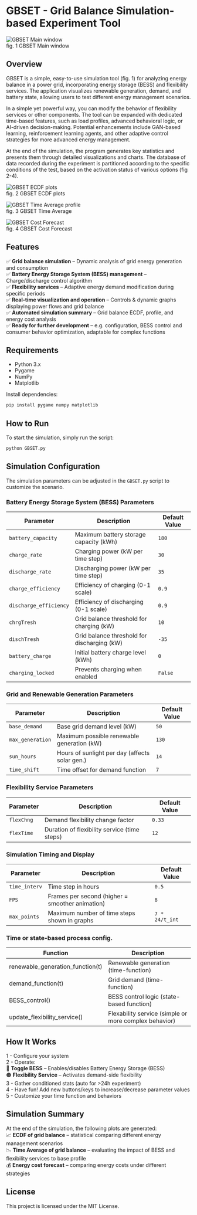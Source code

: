 # **GBSET - Grid Balance Simulation-based Experiment Tool**  

![GBSET Main window](https://github.com/user-attachments/assets/ac02e1a5-6820-40da-b0ba-da623f2193cf)  
fig. 1 GBSET Main window

## **Overview**  
GBSET is a simple, easy-to-use simulation tool (fig. 1) for analyzing energy balance in a power grid, incorporating energy storage (BESS) and flexibility services. The application visualizes renewable generation, demand, and battery state, allowing users to test different energy management scenarios.

In a simple yet powerful way, you can modify the behavior of flexibility services or other components. The tool can be expanded with dedicated time-based features, such as load profiles, advanced behavioral logic, or AI-driven decision-making. Potential enhancements include GAN-based learning, reinforcement learning agents, and other adaptive control strategies for more advanced energy management.

At the end of the simulation, the program generates key statistics and presents them through detailed visualizations and charts. The database of data recorded during the experiment is partitioned according to the specific conditions of the test, based on the activation status of various options (fig 2-4).

![GBSET ECDF plots](https://github.com/user-attachments/assets/b9181fc8-75df-4a1d-83ab-4b1a021a9737)  
fig. 2 GBSET ECDF plots


![GBSET Time Average profile](https://github.com/user-attachments/assets/23ab68a7-b8aa-4f40-86ef-4802763955be)  
fig. 3 GBSET Time Average


![GBSET Cost Forecast](https://github.com/user-attachments/assets/ebf07e4c-32ee-43c8-ac5a-9cc62aa3a65f)  
fig. 4 GBSET Cost Forecast


## **Features**  
✅ **Grid balance simulation** – Dynamic analysis of grid energy generation and consumption  
✅ **Battery Energy Storage System (BESS) management** – Charge/discharge control algorithm  
✅ **Flexibility services** – Adaptive energy demand modification during specific periods  
✅ **Real-time visualization and operation** – Controls & dynamic graphs displaying power flows and grid balance  
✅ **Automated simulation summary** – Grid balance ECDF, profile, and energy cost analysis  
✅ **Ready for further development** – e.g. configuration, BESS control and consumer behavior optimization, adaptable for complex functions  

## **Requirements**  
- Python 3.x  
- Pygame  
- NumPy  
- Matplotlib  

Install dependencies:  
```sh
pip install pygame numpy matplotlib
```

## **How to Run**  
To start the simulation, simply run the script:  
```sh
python GBSET.py
```

## **Simulation Configuration**  
The simulation parameters can be adjusted in the `GBSET.py` script to customize the scenario.

### **Battery Energy Storage System (BESS) Parameters**  
| Parameter           | Description                                       | Default Value |
|---------------------|---------------------------------------------------|---------------|
| `battery_capacity`  | Maximum battery storage capacity (kWh)            | `180`         |
| `charge_rate`       | Charging power (kW per time step)                 | `30`          |
| `discharge_rate`    | Discharging power (kW per time step)              | `35`          |
| `charge_efficiency` | Efficiency of charging (0-1 scale)                | `0.9`         |
| `discharge_efficiency` | Efficiency of discharging (0-1 scale)          | `0.9`         |
| `chrgTresh`         | Grid balance threshold for charging (kW)          | `10`          |
| `dischTresh`        | Grid balance threshold for discharging (kW)       | `-35`         |
| `battery_charge`    | Initial battery charge level (kWh)                | `0`           |
| `charging_locked`   | Prevents charging when enabled                    | `False`       |

### **Grid and Renewable Generation Parameters**  
| Parameter             | Description                                     | Default Value |
|-----------------------|-------------------------------------------------|---------------|
| `base_demand`         | Base grid demand level (kW)                     | `50`          |
| `max_generation`      | Maximum possible renewable generation (kW)      | `130`         |
| `sun_hours`           | Hours of sunlight per day (affects solar gen.)  | `14`          |
| `time_shift`          | Time offset for demand function                 | `7`           |

### **Flexibility Service Parameters**  
| Parameter               | Description                                   | Default Value |
|-------------------------|-----------------------------------------------|---------------|
| `flexChng`              | Demand flexibility change factor              | `0.33`        |
| `flexTime`              | Duration of flexibility service (time steps)  | `12`          |

### **Simulation Timing and Display**  
| Parameter      | Description                                         | Default Value |
|----------------|-----------------------------------------------------|---------------|
| `time_interv`  | Time step in hours                                  | `0.5`         |
| `FPS`          | Frames per second (higher = smoother animation)     | `8`           |
| `max_points`   | Maximum number of time steps shown in graphs        | `7 * 24/t_int`|

### **Time or state-based process config.**  
| Function                         | Description                                           |
|----------------------------------|-------------------------------------------------------|
| renewable_generation_function(t) | Renewable generation (time-function)                  |
| demand_function(t)               | Grid demand (time-function)                           |
| BESS_control()                   | BESS control logic (state-based function)             |
| update_flexibility_service()     | Flexability service (simple or more complex behavior) |

## **How It Works**  
1 - Configure your system  
2 - Operate:  
  🔴 **Toggle BESS** – Enables/disables Battery Energy Storage (BESS)  
  🟠 **Flexibility Service** – Activates demand-side flexibility  
3 - Gather conditioned stats (auto for >24h experiment)  
4 - Have fun! Add new buttons/keys to increase/decrease parameter values  
5 - Customize your time function and behaviors

## **Simulation Summary**  
At the end of the simulation, the following plots are generated:  
📈 **ECDF of grid balance** – statistical comparing different energy management scenarios  
📉 **Time Average of grid balance** – evaluating the impact of BESS and flexibility services to base profile  
💰 **Energy cost forecast** – comparing energy costs under different strategies  

## **License**  
This project is licensed under the MIT License.  
